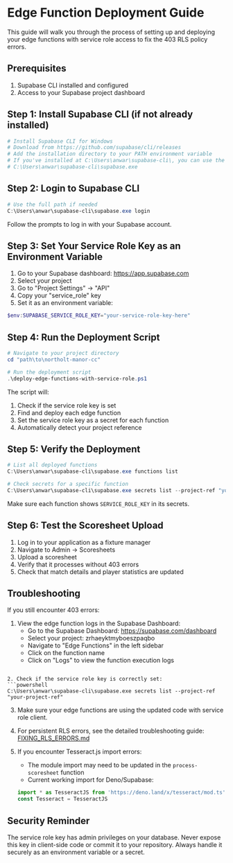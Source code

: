 # Edge Function Deployment Guide

This guide will walk you through the process of setting up and deploying your edge functions with service role access to fix the 403 RLS policy errors.

## Prerequisites

1. Supabase CLI installed and configured
2. Access to your Supabase project dashboard

## Step 1: Install Supabase CLI (if not already installed)

```powershell
# Install Supabase CLI for Windows
# Download from https://github.com/supabase/cli/releases
# Add the installation directory to your PATH environment variable
# If you've installed at C:\Users\anwar\supabase-cli\, you can use the full path:
# C:\Users\anwar\supabase-cli\supabase.exe
```

## Step 2: Login to Supabase CLI

```powershell
# Use the full path if needed
C:\Users\anwar\supabase-cli\supabase.exe login
```

Follow the prompts to log in with your Supabase account.

## Step 3: Set Your Service Role Key as an Environment Variable

1. Go to your Supabase dashboard: https://app.supabase.com
2. Select your project
3. Go to "Project Settings" → "API"
4. Copy your "service_role" key
5. Set it as an environment variable:

```powershell
$env:SUPABASE_SERVICE_ROLE_KEY="your-service-role-key-here"
```

## Step 4: Run the Deployment Script

```powershell
# Navigate to your project directory
cd "path\to\northolt-manor-cc"

# Run the deployment script
.\deploy-edge-functions-with-service-role.ps1
```

The script will:
1. Check if the service role key is set
2. Find and deploy each edge function
3. Set the service role key as a secret for each function
4. Automatically detect your project reference

## Step 5: Verify the Deployment

```powershell
# List all deployed functions
C:\Users\anwar\supabase-cli\supabase.exe functions list

# Check secrets for a specific function
C:\Users\anwar\supabase-cli\supabase.exe secrets list --project-ref "your-project-ref"
```

Make sure each function shows `SERVICE_ROLE_KEY` in its secrets.

## Step 6: Test the Scoresheet Upload

1. Log in to your application as a fixture manager
2. Navigate to Admin → Scoresheets
3. Upload a scoresheet
4. Verify that it processes without 403 errors
5. Check that match details and player statistics are updated

## Troubleshooting

If you still encounter 403 errors:

1. View the edge function logs in the Supabase Dashboard:
   - Go to the Supabase Dashboard: https://supabase.com/dashboard
   - Select your project: zrhaeyktmyboeszpaqbo
   - Navigate to "Edge Functions" in the left sidebar
   - Click on the function name
   - Click on "Logs" to view the function execution logs
```

2. Check if the service role key is correctly set:
```powershell
C:\Users\anwar\supabase-cli\supabase.exe secrets list --project-ref "your-project-ref"
```

3. Make sure your edge functions are using the updated code with service role client.

4. For persistent RLS errors, see the detailed troubleshooting guide: [FIXING_RLS_ERRORS.md](./FIXING_RLS_ERRORS.md)

5. If you encounter Tesseract.js import errors:
   - The module import may need to be updated in the `process-scoresheet` function
   - Current working import for Deno/Supabase:
   ```typescript
   import * as TesseractJS from 'https://deno.land/x/tesseract/mod.ts'
   const Tesseract = TesseractJS
   ```

## Security Reminder

The service role key has admin privileges on your database. Never expose this key in client-side code or commit it to your repository. Always handle it securely as an environment variable or a secret.
